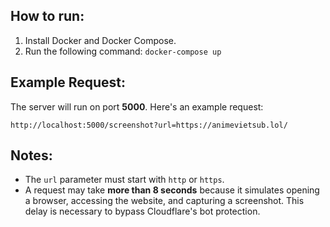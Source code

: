 ## **How to run:**

1.  Install Docker and Docker Compose.
2.  Run the following command:
    `docker-compose up` 

## **Example Request:**

The server will run on port **5000**. Here's an example request:

`http://localhost:5000/screenshot?url=https://animevietsub.lol/` 

## **Notes:**

-   The `url` parameter must start with `http` or `https`.
-   A request may take **more than 8 seconds** because it simulates opening a browser, accessing the website, and capturing a screenshot.  This delay is necessary to bypass Cloudflare's bot protection.
